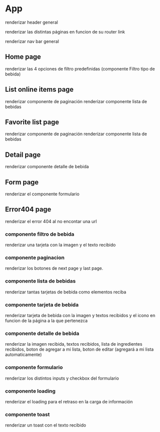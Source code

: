 # App

renderizar header general

renderizar las distintas páginas en funcion de su router link

renderizar nav bar general

## Home page

renderizar las 4 opciones de filtro predefinidas (componente Filtro tipo de bebida)

## List online items page

renderizar componente de paginación
renderizar componente lista de bebidas

## Favorite list page

renderizar componente de paginación
renderizar componente lista de bebidas

## Detail page

renderizar componente detalle de bebida

## Form page

renderizar el componente formulario

## Error404 page

renderizar el error 404 al no encontar una url

### componente filtro de bebida

renderizar una tarjeta con la imagen y el texto recibido

### componente paginacion

renderizar los botones de next page y last page.

### componente lista de bebidas

renderizar tantas tarjetas de bebida como elementos reciba

### componente tarjeta de bebida

renderizar tarjeta de bebida con la imagen y textos recibidos y el icono en funcion de la página a la que pertenezca

### componente detalle de bebida

renderizar la imagen recibida, textos recibidos, lista de ingredientes recibidos, boton de agregar a mi lista, boton de editar (agregará a mi lista automaticamente)

### componente formulario

renderizar los distintos inputs y checkbox del formulario

### componente loading

renderizar el loading para el retraso en la carga de información

### componente toast

renderizar un toast con el texto recibido

